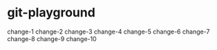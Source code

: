 # git-playground
change-1
change-2
change-3
change-4
change-5
change-6
change-7
change-8
change-9
change-10

